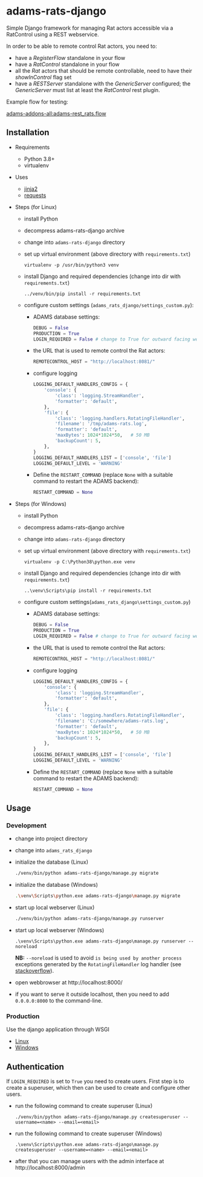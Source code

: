# adams-rats-django

Simple Django framework for managing Rat actors accessible via a RatControl
using a REST webservice.

In order to be able to remote control Rat actors, you need to:

* have a *RegisterFlow* standalone in your flow
* have a *RatControl* standalone in your flow
* all the *Rat* actors that should be remote controllable, need to have their
  *showInControl* flag set
* have a *RESTServer* standalone with the *GenericServer* configured; the
  *GenericServer* must list at least the *RatControl* rest plugin.

Example flow for testing:

[adams-addons-all:adams-rest_rats.flow](https://github.com/waikato-datamining/adams-applications/blob/master/adams-addons-all/src/main/flows/adams-rest_rats.flow)


## Installation

* Requirements

  * Python 3.8+
  * virtualenv
  
* Uses

  * [jinja2](http://jinja.pocoo.org/)
  * [requests](http://docs.python-requests.org/en/master/)

* Steps (for Linux)

  * install Python
  * decompress adams-rats-django archive
  * change into `adams-rats-django` directory
  * set up virtual environment (above directory with `requirements.txt`)

    ```commandline
    virtualenv -p /usr/bin/python3 venv
    ```
  
  * install Django and required dependencies (change into dir with `requirements.txt`)

    ```commandline
    ../venv/bin/pip install -r requirements.txt
    ```

  * configure custom settings (`adams_rats_django/settings_custom.py`):
    
      * ADAMS database settings:
    
        ```python
        DEBUG = False
        PRODUCTION = True
        LOGIN_REQUIRED = False # change to True for outward facing website
        ```
        
      * the URL that is used to remote control the Rat actors:
    
        ```python
        REMOTECONTROL_HOST = "http://localhost:8081/"
        ```
        
      * configure logging
      
        ```python
        LOGGING_DEFAULT_HANDLERS_CONFIG = {
            'console': {
                'class': 'logging.StreamHandler',
                'formatter': 'default',
            },
            'file': {
                'class': 'logging.handlers.RotatingFileHandler',
                'filename': '/tmp/adams-rats.log',
                'formatter': 'default',
                'maxBytes': 1024*1024*50,   # 50 MB
                'backupCount': 5,
            },
        }
        LOGGING_DEFAULT_HANDLERS_LIST = ['console', 'file']
        LOGGING_DEFAULT_LEVEL = 'WARNING'
        ```

      * Define the `RESTART_COMMAND` (replace `None` with a suitable command to restart the ADAMS backend):

        ```python
        RESTART_COMMAND = None
        ```


* Steps (for Windows)

  * install Python
  * decompress adams-rats-django archive
  * change into `adams-rats-django` directory
  * set up virtual environment (above directory with `requirements.txt`)

    ```commandline
    virtualenv -p C:\Python38\python.exe venv
    ```

  * install Django and required dependencies (change into dir with `requirements.txt`)

    ```commandline
    ..\venv\Scripts\pip install -r requirements.txt
    ```

  * configure custom settings(`adams_rats_django\settings_custom.py`)
    
      * ADAMS database settings:
    
        ```python
        DEBUG = False
        PRODUCTION = True
        LOGIN_REQUIRED = False # change to True for outward facing website
        ```
        
      * the URL that is used to remote control the Rat actors:
    
        ```python
        REMOTECONTROL_HOST = "http://localhost:8081/"
        ```
        
      * configure logging
      
        ```python
        LOGGING_DEFAULT_HANDLERS_CONFIG = {
            'console': {
                'class': 'logging.StreamHandler',
                'formatter': 'default',
            },
            'file': {
                'class': 'logging.handlers.RotatingFileHandler',
                'filename': 'C:/somewhere/adams-rats.log',
                'formatter': 'default',
                'maxBytes': 1024*1024*50,   # 50 MB
                'backupCount': 5,
            },
        }
        LOGGING_DEFAULT_HANDLERS_LIST = ['console', 'file']
        LOGGING_DEFAULT_LEVEL = 'WARNING'
        ```

      * Define the `RESTART_COMMAND` (replace `None` with a suitable command to restart the ADAMS backend):

        ```python
        RESTART_COMMAND = None
        ```


## Usage

### Development

* change into project directory
* change into `adams_rats_django`
* initialize the database (Linux)

  ```bash
  ./venv/bin/python adams-rats-django/manage.py migrate
  ```

* initialize the database (Windows)

  ```bash
  .\venv\Scripts\python.exe adams-rats-django\manage.py migrate
  ```

* start up local webserver (Linux)

  ```bash
  ./venv/bin/python adams-rats-django/manage.py runserver
  ```

* start up local webserver (Windows)

  ```commandline
  .\venv\Scripts\python.exe adams-rats-django\manage.py runserver --noreload
  ```
  
  **NB:** `--noreload` is used to avoid `is being used by another process` exceptions
  generated by the `RotatingFileHandler` log handler (see [stackoverflow](https://stackoverflow.com/a/23420005/4698227)).

* open webbrowser at http://localhost:8000/

* if you want to serve it outside localhost, then you need to add `0.0.0.0:8000` 
  to the command-line.


### Production

Use the django application through WSGI

* [Linux](https://www.digitalocean.com/community/tutorials/how-to-serve-django-applications-with-apache-and-mod_wsgi-on-ubuntu-14-04)
* [Windows](http://blog.mattwoodward.com/2016/07/running-django-application-on-windows.html) 


## Authentication

If `LOGIN_REQUIRED` is set to `True` you need to create users. First step is to create a superuser, 
which then can be used to create and configure other users.

* run the following command to create superuser (Linux)

  ```commandline
  ./venv/bin/python adams-rats-django/manage.py createsuperuser --username=<name> --email=<email>
  ```

* run the following command to create superuser (Windows)

  ```commandline
  .\venv\Scripts\python.exe adams-rats-django\manage.py createsuperuser --username=<name> --email=<email>
  ```

* after that you can manage users with the admin interface at http://localhost:8000/admin 
